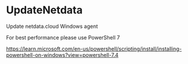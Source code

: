 # UpdateNetdata
Update netdata.cloud Windows agent

For best performance please use PowerShell 7

https://learn.microsoft.com/en-us/powershell/scripting/install/installing-powershell-on-windows?view=powershell-7.4 
